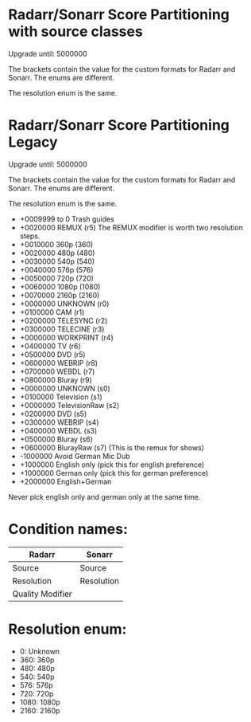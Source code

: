 # Radarr/Sonarr Score Partitioning with source classes

Upgrade until: 5000000

The brackets contain the value for the custom formats for Radarr and Sonarr.
The enums are different.

The resolution enum is the same.

# Radarr/Sonarr Score Partitioning Legacy

Upgrade until: 5000000

The brackets contain the value for the custom formats for Radarr and Sonarr.
The enums are different.

The resolution enum is the same.

* +0009999 to 0 Trash guides
* +0020000 REMUX (r5)
  The REMUX modifier is worth two resolution steps.
* +0010000 360p (360)
* +0020000 480p (480)
* +0030000 540p (540)
* +0040000 576p (576)
* +0050000 720p (720)
* +0060000 1080p (1080)
* +0070000 2160p (2160)
* +0000000 UNKNOWN (r0)
* +0100000 CAM (r1)
* +0200000 TELESYNC (r2)
* +0300000 TELECINE (r3)
* +0000000 WORKPRINT (r4)
* +0400000 TV (r6)
* +0500000 DVD (r5)
* +0600000 WEBRIP (r8)
* +0700000 WEBDL (r7)
* +0800000 Bluray (r9)
* +0000000 UNKNOWN (s0)
* +0100000 Television (s1)
* +0000000 TelevisionRaw (s2)
* +0200000 DVD (s5)
* +0300000 WEBRIP (s4)
* +0400000 WEBDL (s3)
* +0500000 Bluray (s6)
* +0600000 BlurayRaw (s7) (This is the remux for shows)
* -1000000 Avoid German Mic Dub
* +1000000 English only (pick this for english preference)
* +1000000 German only (pick this for german preference)
* +2000000 English+German

Never pick english only and german only at the same time.

# Condition names:

| Radarr           | Sonarr     |
| ---------------- | ---------- |
| Source           | Source     |
| Resolution       | Resolution |
| Quality Modifier |            |

# Resolution enum:

* 0: Unknown
* 360: 360p
* 480: 480p
* 540: 540p
* 576: 576p
* 720: 720p
* 1080: 1080p
* 2160: 2160p
